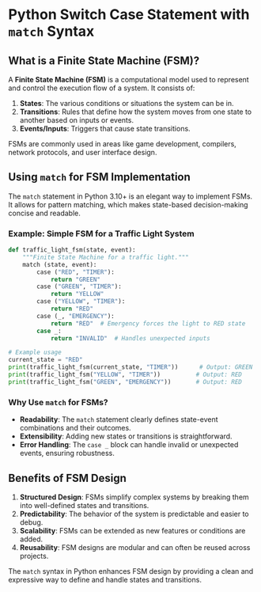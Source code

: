 
# Python Switch Case Statement with `match` Syntax

## What is a Finite State Machine (FSM)?

A **Finite State Machine (FSM)** is a computational model used to represent and control the execution flow of a system. It consists of:

1. **States**: The various conditions or situations the system can be in.
2. **Transitions**: Rules that define how the system moves from one state to another based on inputs or events.
3. **Events/Inputs**: Triggers that cause state transitions.

FSMs are commonly used in areas like game development, compilers, network protocols, and user interface design.

## Using `match` for FSM Implementation

The `match` statement in Python 3.10+ is an elegant way to implement FSMs. It allows for pattern matching, which makes state-based decision-making concise and readable.

### Example: Simple FSM for a Traffic Light System

```python
def traffic_light_fsm(state, event):
    """Finite State Machine for a traffic light."""
    match (state, event):
        case ("RED", "TIMER"):
            return "GREEN"
        case ("GREEN", "TIMER"):
            return "YELLOW"
        case ("YELLOW", "TIMER"):
            return "RED"
        case (_, "EMERGENCY"):
            return "RED"  # Emergency forces the light to RED state
        case _:
            return "INVALID"  # Handles unexpected inputs

# Example usage
current_state = "RED"
print(traffic_light_fsm(current_state, "TIMER"))      # Output: GREEN
print(traffic_light_fsm("YELLOW", "TIMER"))          # Output: RED
print(traffic_light_fsm("GREEN", "EMERGENCY"))       # Output: RED
```

### Why Use `match` for FSMs?

- **Readability**: The `match` statement clearly defines state-event combinations and their outcomes.
- **Extensibility**: Adding new states or transitions is straightforward.
- **Error Handling**: The `case _` block can handle invalid or unexpected events, ensuring robustness.

## Benefits of FSM Design

1. **Structured Design**: FSMs simplify complex systems by breaking them into well-defined states and transitions.
2. **Predictability**: The behavior of the system is predictable and easier to debug.
3. **Scalability**: FSMs can be extended as new features or conditions are added.
4. **Reusability**: FSM designs are modular and can often be reused across projects.

The `match` syntax in Python enhances FSM design by providing a clean and expressive way to define and handle states and transitions.
